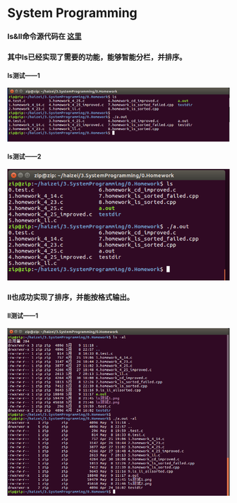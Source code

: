 # System Programming


### ls&ll命令源代码在 [这里](https://github.com/Zip000000/SystemProgramming/blob/master/0.Homework/9.ls_ll_allsorted.cpp)

### 其中ls已经实现了需要的功能，能够智能分栏，并排序。
#### ls测试——1
![avatar](https://github.com/Zip000000/SystemProgramming/blob/master/0.Homework/ls%E6%B5%8B%E8%AF%951.png?raw=true)

#### ls测试——2
![avatar](https://github.com/Zip000000/SystemProgramming/blob/master/0.Homework/ls%E6%B5%8B%E8%AF%952.png?raw=true)

### ll也成功实现了排序，并能按格式输出。
#### ll测试——1
![avatar](https://github.com/Zip000000/SystemProgramming/blob/master/0.Homework/ll%E6%B5%8B%E8%AF%951.png?raw=true)
